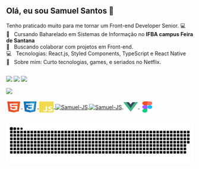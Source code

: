 ## Olá, eu sou Samuel Santos 👋

Tenho praticado muito para me tornar um Front-end Developer Senior. :computer: <br>
:rocket:  &nbsp; Cursando Baharelado em Sistemas de Informação no **IFBA campus Feira de Santana**
 <br/> :purple_heart: &nbsp; Buscando colaborar com projetos em Front-end.
 <br/> :computer: &nbsp; Tecnologias: React.js, Styled Components, TypeScript e React Native
 <br/> 💬  &nbsp; Sobre mim: Curto tecnologias, games, e seriados no Netflix.
 
  ##
  
<a href="https://instagram.com/santossamuelplus" target="_blank"><img src="https://img.shields.io/badge/-Instagram-%23E4405F?style=for-the-badge&logo=instagram&logoColor=white" target="_blank"></a>
  <a href = "mailto:santossamuelplus@gmail.com"><img src="https://img.shields.io/badge/-Gmail-%23333?style=for-the-badge&logo=gmail&logoColor=white" target="_blank"></a>
  <a href="https://www.linkedin.com/in/samuel-santos-0aaa2a1b3" target="_blank"><img src="https://img.shields.io/badge/-LinkedIn-%230077B5?style=for-the-badge&logo=linkedin&logoColor=white" target="_blank"></a> 

<div>
  <a href="https://github.com/Santos-Samuels">
  <!-- <img height="180em" src="https://github-readme-stats.vercel.app/api?username=Santos-Samuels&show_icons=true&theme=dracula&include_all_commits=true&count_private=true"/> -->
  <img height="180em" src="https://github-readme-stats.vercel.app/api/top-langs/?username=Santos-Samuels&layout=compact&langs_count=7&theme=dark"/>
</div>
<div style="display: inline_block"><br>
  <img align="center" alt="Samuel-HTML" height="30" width="40" src="https://raw.githubusercontent.com/devicons/devicon/master/icons/html5/html5-original.svg" title="HTML 5">
  <img align="center" alt="Samuel-CSS" height="30" width="40" src="https://raw.githubusercontent.com/devicons/devicon/master/icons/css3/css3-original.svg" title="CSS 3">
  <img align="center" alt="Samuel-JS" height="30" width="40" src="https://raw.githubusercontent.com/devicons/devicon/master/icons/javascript/javascript-plain.svg" title="JavaScript">
  <img align="center" alt="Samuel-JS" height="30" width="40" src="https://cdn.jsdelivr.net/gh/devicons/devicon/icons/react/react-original.svg" title="React.js">
  <img align="center" alt="Samuel-JS" height="30" width="40" src="https://cdn.jsdelivr.net/gh/devicons/devicon/icons/tailwindcss/tailwindcss-plain.svg" title="Tailwind CSS">
  <img align="center" alt="Samuel-JS" height="30" width="40" src="https://raw.githubusercontent.com/devicons/devicon/9f4f5cdb393299a81125eb5127929ea7bfe42889/icons/vuejs/vuejs-original.svg" title="Vue.js">
 <!--   <img align="center" alt="Samuel-BS" height="30" width="40" src="https://raw.githubusercontent.com/devicons/devicon/9f4f5cdb393299a81125eb5127929ea7bfe42889/icons/bootstrap/bootstrap-plain.svg"> -->
  <img align="center" alt="Samuel-Figma" height="30" width="40" src="https://raw.githubusercontent.com/devicons/devicon/9f4f5cdb393299a81125eb5127929ea7bfe42889/icons/figma/figma-original.svg" title="Figma">
 
 <!-- <img align="center" alt="Samuel-Ts" height="30" width="40" src="https://raw.githubusercontent.com/devicons/devicon/master/icons/typescript/typescript-plain.svg"> -->
  <!-- <img align="center" alt="Samuel-React" height="30" width="40" src="https://raw.githubusercontent.com/devicons/devicon/master/icons/react/react-original.svg"> -->
  <!-- <img align="center" alt="Samuel-Python" height="30" width="40" src="https://raw.githubusercontent.com/devicons/devicon/master/icons/python/python-original.svg"> -->
  <!-- <img align="center" alt="Samuel-Csharp" height="30" width="40" src="https://raw.githubusercontent.com/devicons/devicon/master/icons/csharp/csharp-original.svg"> -->
</div>
 
 ##

 ![Snake animation](https://github.com/Santos-Samuels/Santos-Samuels/blob/output/github-contribution-grid-snake.svg)
